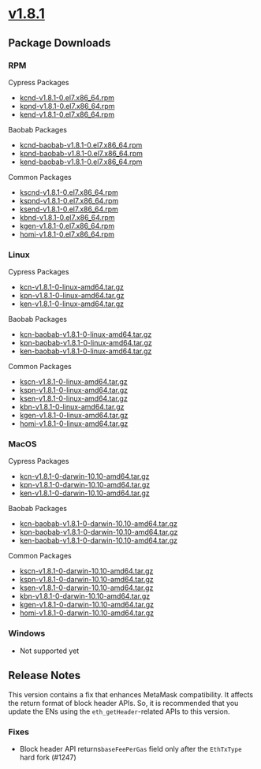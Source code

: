 # [v1.8.1](https://docs.kaia.io/nodes/downloads/v1.8.1)

## Package Downloads

### RPM <a id="rpm"></a>

Cypress Packages
- [kcnd-v1.8.1-0.el7.x86_64.rpm](https://packages.klaytn.net/klaytn/v1.8.1/kcnd-v1.8.1-0.el7.x86_64.rpm)
- [kpnd-v1.8.1-0.el7.x86_64.rpm](https://packages.klaytn.net/klaytn/v1.8.1/kpnd-v1.8.1-0.el7.x86_64.rpm)
- [kend-v1.8.1-0.el7.x86_64.rpm](https://packages.klaytn.net/klaytn/v1.8.1/kend-v1.8.1-0.el7.x86_64.rpm)

Baobab Packages
- [kcnd-baobab-v1.8.1-0.el7.x86_64.rpm](https://packages.klaytn.net/klaytn/v1.8.1/kcnd-baobab-v1.8.1-0.el7.x86_64.rpm)
- [kpnd-baobab-v1.8.1-0.el7.x86_64.rpm](https://packages.klaytn.net/klaytn/v1.8.1/kpnd-baobab-v1.8.1-0.el7.x86_64.rpm)
- [kend-baobab-v1.8.1-0.el7.x86_64.rpm](https://packages.klaytn.net/klaytn/v1.8.1/kend-baobab-v1.8.1-0.el7.x86_64.rpm)

Common Packages
- [kscnd-v1.8.1-0.el7.x86_64.rpm](https://packages.klaytn.net/klaytn/v1.8.1/kscnd-v1.8.1-0.el7.x86_64.rpm)
- [kspnd-v1.8.1-0.el7.x86_64.rpm](https://packages.klaytn.net/klaytn/v1.8.1/kspnd-v1.8.1-0.el7.x86_64.rpm)
- [ksend-v1.8.1-0.el7.x86_64.rpm](https://packages.klaytn.net/klaytn/v1.8.1/ksend-v1.8.1-0.el7.x86_64.rpm)
- [kbnd-v1.8.1-0.el7.x86_64.rpm](https://packages.klaytn.net/klaytn/v1.8.1/kbnd-v1.8.1-0.el7.x86_64.rpm)
- [kgen-v1.8.1-0.el7.x86_64.rpm](https://packages.klaytn.net/klaytn/v1.8.1/kgen-v1.8.1-0.el7.x86_64.rpm)
- [homi-v1.8.1-0.el7.x86_64.rpm](https://packages.klaytn.net/klaytn/v1.8.1/homi-v1.8.1-0.el7.x86_64.rpm)

### Linux <a id="linux"></a>

Cypress Packages
- [kcn-v1.8.1-0-linux-amd64.tar.gz](https://packages.klaytn.net/klaytn/v1.8.1/kcn-v1.8.1-0-linux-amd64.tar.gz)
- [kpn-v1.8.1-0-linux-amd64.tar.gz](https://packages.klaytn.net/klaytn/v1.8.1/kpn-v1.8.1-0-linux-amd64.tar.gz)
- [ken-v1.8.1-0-linux-amd64.tar.gz](https://packages.klaytn.net/klaytn/v1.8.1/ken-v1.8.1-0-linux-amd64.tar.gz)

Baobab Packages
- [kcn-baobab-v1.8.1-0-linux-amd64.tar.gz](https://packages.klaytn.net/klaytn/v1.8.1/kcn-baobab-v1.8.1-0-linux-amd64.tar.gz)
- [kpn-baobab-v1.8.1-0-linux-amd64.tar.gz](https://packages.klaytn.net/klaytn/v1.8.1/kpn-baobab-v1.8.1-0-linux-amd64.tar.gz)
- [ken-baobab-v1.8.1-0-linux-amd64.tar.gz](https://packages.klaytn.net/klaytn/v1.8.1/ken-baobab-v1.8.1-0-linux-amd64.tar.gz)

Common Packages
- [kscn-v1.8.1-0-linux-amd64.tar.gz](https://packages.klaytn.net/klaytn/v1.8.1/kscn-v1.8.1-0-linux-amd64.tar.gz)
- [kspn-v1.8.1-0-linux-amd64.tar.gz](https://packages.klaytn.net/klaytn/v1.8.1/kspn-v1.8.1-0-linux-amd64.tar.gz)
- [ksen-v1.8.1-0-linux-amd64.tar.gz](https://packages.klaytn.net/klaytn/v1.8.1/ksen-v1.8.1-0-linux-amd64.tar.gz)
- [kbn-v1.8.1-0-linux-amd64.tar.gz](https://packages.klaytn.net/klaytn/v1.8.1/kbn-v1.8.1-0-linux-amd64.tar.gz)
- [kgen-v1.8.1-0-linux-amd64.tar.gz](https://packages.klaytn.net/klaytn/v1.8.1/kgen-v1.8.1-0-linux-amd64.tar.gz)
- [homi-v1.8.1-0-linux-amd64.tar.gz](https://packages.klaytn.net/klaytn/v1.8.1/homi-v1.8.1-0-linux-amd64.tar.gz)

### MacOS <a id="macos"></a>

Cypress Packages
- [kcn-v1.8.1-0-darwin-10.10-amd64.tar.gz](https://packages.klaytn.net/klaytn/v1.8.1/kcn-v1.8.1-0-darwin-10.10-amd64.tar.gz)
- [kpn-v1.8.1-0-darwin-10.10-amd64.tar.gz](https://packages.klaytn.net/klaytn/v1.8.1/kpn-v1.8.1-0-darwin-10.10-amd64.tar.gz)
- [ken-v1.8.1-0-darwin-10.10-amd64.tar.gz](https://packages.klaytn.net/klaytn/v1.8.1/ken-v1.8.1-0-darwin-10.10-amd64.tar.gz)

Baobab Packages
- [kcn-baobab-v1.8.1-0-darwin-10.10-amd64.tar.gz](https://packages.klaytn.net/klaytn/v1.8.1/kcn-baobab-v1.8.1-0-darwin-10.10-amd64.tar.gz)
- [kpn-baobab-v1.8.1-0-darwin-10.10-amd64.tar.gz](https://packages.klaytn.net/klaytn/v1.8.1/kpn-baobab-v1.8.1-0-darwin-10.10-amd64.tar.gz)
- [ken-baobab-v1.8.1-0-darwin-10.10-amd64.tar.gz](https://packages.klaytn.net/klaytn/v1.8.1/ken-baobab-v1.8.1-0-darwin-10.10-amd64.tar.gz)

Common Packages
- [kscn-v1.8.1-0-darwin-10.10-amd64.tar.gz](https://packages.klaytn.net/klaytn/v1.8.1/kscn-v1.8.1-0-darwin-10.10-amd64.tar.gz)
- [kspn-v1.8.1-0-darwin-10.10-amd64.tar.gz](https://packages.klaytn.net/klaytn/v1.8.1/kspn-v1.8.1-0-darwin-10.10-amd64.tar.gz)
- [ksen-v1.8.1-0-darwin-10.10-amd64.tar.gz](https://packages.klaytn.net/klaytn/v1.8.1/ksen-v1.8.1-0-darwin-10.10-amd64.tar.gz)
- [kbn-v1.8.1-0-darwin-10.10-amd64.tar.gz](https://packages.klaytn.net/klaytn/v1.8.1/kbn-v1.8.1-0-darwin-10.10-amd64.tar.gz)
- [kgen-v1.8.1-0-darwin-10.10-amd64.tar.gz](https://packages.klaytn.net/klaytn/v1.8.1/kgen-v1.8.1-0-darwin-10.10-amd64.tar.gz)
- [homi-v1.8.1-0-darwin-10.10-amd64.tar.gz](https://packages.klaytn.net/klaytn/v1.8.1/homi-v1.8.1-0-darwin-10.10-amd64.tar.gz)

### Windows <a id="windows"></a>

- Not supported yet


## Release Notes

This version contains a fix that enhances MetaMask compatibility. It affects the return format of block header APIs. So, it is recommended that you update the ENs using the `eth_getHeader`-related APIs to this version.

### Fixes
 - Block header API returns`baseFeePerGas` field only after the `EthTxType` hard fork (#1247)
